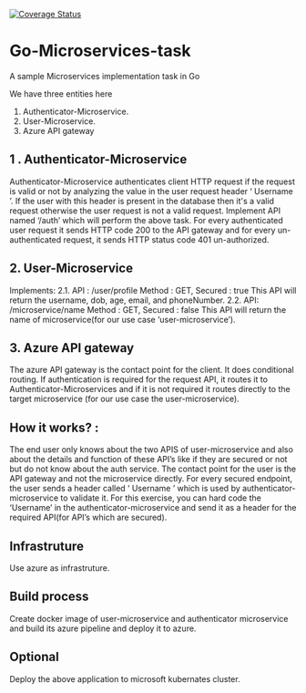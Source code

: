[![Coverage Status](https://coveralls.io/repos/github/aayushrangwala/Authentication-Service/badge.svg?branch=master)](https://coveralls.io/github/aayushrangwala/Authentication-Service?branch=master)

# Go-Microservices-task

A sample Microservices implementation task in Go

We have three entities here
1. Authenticator-Microservice.
2. User-Microservice.
3. Azure API gateway

## 1 . Authenticator-Microservice
Authenticator-Microservice authenticates client HTTP request if the request is valid or not by
analyzing the value in the user request header ‘ Username ’. If the user with this header is
present in the database then it's a valid request otherwise the user request is not a valid
request.
Implement API named ‘/auth’ which will perform the above task. For every authenticated
user request it sends HTTP code 200 to the API gateway and for every un-authenticated
request, it sends HTTP status code 401 un-authorized.

## 2. User-Microservice
Implements:
  2.1. API : /user/profile Method : GET, Secured : true
  This API will return the username, dob, age, email, and phoneNumber.
  2.2. API: /microservice/name Method : GET, Secured : false
  This API will return the name of microservice(for our use case ‘user-microservice’).

## 3. Azure API gateway
The azure API gateway is the contact point for the client. It does conditional routing.
If authentication is required for the request API, it routes it to Authenticator-Microservices
and if it is not required it routes directly to the target microservice (for our use case the
user-microservice).

## How it works? :
The end user only knows about the two APIS of user-microservice and also about the details
and function of these API’s like if they are secured or not but do not know about the auth
service. The contact point for the user is the API gateway and not the microservice directly.
For every secured endpoint, the user sends a header called ‘ Username ’ which is used by
authenticator-microservice to validate it. For this exercise, you can hard code the
‘Username’ in the authenticator-microservice and send it as a header for the required
API(for API’s which are secured).

## Infrastruture
Use azure as infrastruture.

## Build process
Create docker image of user-microservice and authenticator microservice and build its azure
pipeline and deploy it to azure.

## Optional
Deploy the above application to microsoft kubernates cluster.

